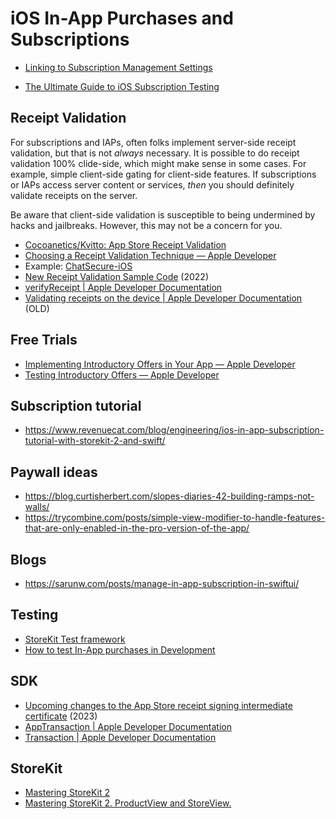 # iOS In-App Purchases and Subscriptions

* [Linking to Subscription Management Settings](https://joecieplinski.com/blog/2018/11/26/linking-to-subscription-management-settings/)

* [The Ultimate Guide to iOS Subscription Testing](https://www.revenuecat.com/blog/the-ultimate-guide-to-subscription-testing-on-ios)

## Receipt Validation

For subscriptions and IAPs, often folks implement server-side receipt validation, but that is not _always_ necessary. It is possible to do receipt validation 100% clide-side, which might make sense in some cases. For example, simple client-side gating for client-side features. If subscriptions or IAPs access server content or services, _then_ you should definitely validate receipts on the server.

Be aware that client-side validation is susceptible to being undermined by hacks and jailbreaks. However, this may not be a concern for you.

- [Cocoanetics/Kvitto: App Store Receipt Validation](https://github.com/Cocoanetics/Kvitto)
- [Choosing a Receipt Validation Technique — Apple Developer](https://developer.apple.com/documentation/storekit/original_api_for_in-app_purchase/choosing_a_receipt_validation_technique#//apple_ref/doc/uid/TP40010573)
- Example: [ChatSecure-iOS](https://github.com/ChatSecure/ChatSecure-iOS/blob/38d6abba3e1c21156095ac3a1096d5e829df4b96/ChatSecureCore/Classes/View%20Controllers/PurchaseViewController.swift#L230)
- [New Receipt Validation Sample Code](https://mjtsai.com/blog/2022/05/20/new-receipt-validation-sample-code/) (2022)
- [verifyReceipt | Apple Developer Documentation](https://developer.apple.com/documentation/appstorereceipts/verifyreceipt)
- [Validating receipts on the device | Apple Developer Documentation](https://developer.apple.com/documentation/appstorereceipts/validating_receipts_on_the_device) (OLD)

## Free Trials

- [Implementing Introductory Offers in Your App — Apple Developer](https://developer.apple.com/documentation/storekit/original_api_for_in-app_purchase/subscriptions_and_offers/implementing_introductory_offers_in_your_app)
- [Testing Introductory Offers — Apple Developer](https://developer.apple.com/documentation/storekit/original_api_for_in-app_purchase/subscriptions_and_offers/testing_introductory_offers)

## Subscription tutorial

- https://www.revenuecat.com/blog/engineering/ios-in-app-subscription-tutorial-with-storekit-2-and-swift/

## Paywall ideas

- https://blog.curtisherbert.com/slopes-diaries-42-building-ramps-not-walls/
- https://trycombine.com/posts/simple-view-modifier-to-handle-features-that-are-only-enabled-in-the-pro-version-of-the-app/

## Blogs

- https://sarunw.com/posts/manage-in-app-subscription-in-swiftui/

## Testing

- [StoreKit Test framework](https://developer.apple.com/documentation/storekittest)
- [How to test In-App purchases in Development](https://sarunw.com/posts/test-in-app-purchases-in-development/)

## SDK

- [Upcoming changes to the App Store receipt signing intermediate certificate](https://developer.apple.com/news/?id=smofnyhj) (2023)
- [AppTransaction | Apple Developer Documentation](https://developer.apple.com/documentation/storekit/apptransaction)
- [Transaction | Apple Developer Documentation](https://developer.apple.com/documentation/storekit/transaction)

## StoreKit

- [Mastering StoreKit 2](https://swiftwithmajid.com/2023/08/01/mastering-storekit2/)
- [Mastering StoreKit 2. ProductView and StoreView.](https://swiftwithmajid.com/2023/08/08/mastering-storekit2-productview-in-swiftui/)
